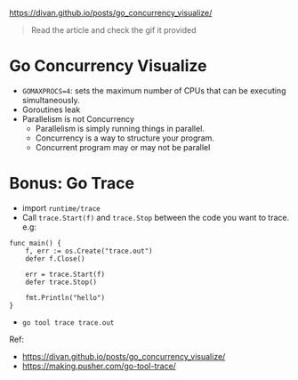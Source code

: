 https://divan.github.io/posts/go_concurrency_visualize/
> Read the article and check the gif it provided

# Go Concurrency Visualize
* `GOMAXPROCS=4`: sets the maximum number of CPUs that can be executing simultaneously.
* Goroutines leak
* Parallelism is not Concurrency
  * Parallelism is simply running things in parallel.
  * Concurrency is a way to structure your program.
  * Concurrent program may or may not be parallel

# Bonus: Go Trace
* import `runtime/trace`
* Call `trace.Start(f)` and `trace.Stop` between the code you want to trace. e.g: 

```
func main() {
	f, err := os.Create("trace.out")
	defer f.Close()

	err = trace.Start(f)
	defer trace.Stop()

	fmt.Println("hello")
}
```

* `go tool trace trace.out`

Ref: 
* https://divan.github.io/posts/go_concurrency_visualize/
* https://making.pusher.com/go-tool-trace/